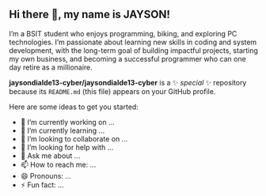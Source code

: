 ## Hi there 👋, my name is JAYSON!
I’m a BSIT student who enjoys programming, biking, and exploring PC technologies. I’m passionate about learning new skills in coding and system development, with the long-term goal of building impactful projects, starting my own business, and becoming a successful programmer who can one day retire as a millionaire.

**jaysondialde13-cyber/jaysondialde13-cyber** is a ✨ _special_ ✨ repository because its `README.md` (this file) appears on your GitHub profile.

Here are some ideas to get you started:

- 🔭 I’m currently working on ...
- 🌱 I’m currently learning ...
- 👯 I’m looking to collaborate on ...
- 🤔 I’m looking for help with ...
- 💬 Ask me about ...
- 📫 How to reach me: ...
- 😄 Pronouns: ...
- ⚡ Fun fact: ...

